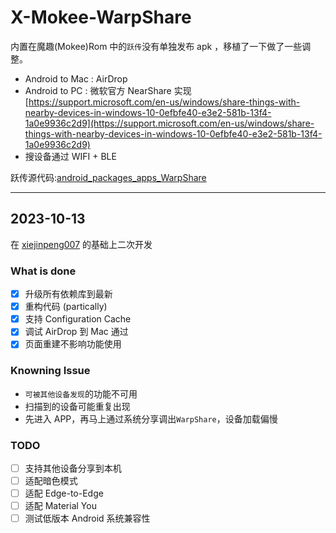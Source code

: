 # X-Mokee-WarpShare

内置在魔趣(Mokee)Rom 中的`跃传`没有单独发布 apk ，移植了一下做了一些调整。

* Android to Mac : AirDrop 
* Android to PC : 微软官方 NearShare 实现 [https://support.microsoft.com/en-us/windows/share-things-with-nearby-devices-in-windows-10-0efbfe40-e3e2-581b-13f4-1a0e9936c2d9](https://support.microsoft.com/en-us/windows/share-things-with-nearby-devices-in-windows-10-0efbfe40-e3e2-581b-13f4-1a0e9936c2d9)
* 搜设备通过 WIFI + BLE

跃传源代码:[android_packages_apps_WarpShare]


----------
2023-10-13
----------
在 [xiejinpeng007] 的基础上二次开发

### What is done

- [x] 升级所有依赖库到最新
- [x] 重构代码 (partically)
- [x] 支持 Configuration Cache
- [x] 调试 AirDrop 到 Mac 通过
- [x] 页面重建不影响功能使用

### Knowning Issue

* `可被其他设备发现`的功能不可用
* 扫描到的设备可能重复出现
* 先进入 APP，再马上通过系统分享调出`WarpShare`，设备加载偏慢

### TODO

- [ ] 支持其他设备分享到本机
- [ ] 适配暗色模式
- [ ] 适配 Edge-to-Edge
- [ ] 适配 Material You
- [ ] 测试低版本 Android 系统兼容性

[xiejinpeng007]: https://github.com/xiejinpeng007/X-Mokee-WrapShare
[android_packages_apps_WarpShare]: https://github.com/MoKee/android_packages_apps_WarpShare
